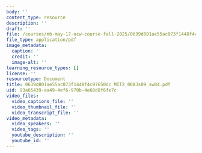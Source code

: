```yaml
---
body: ''
content_type: resource
description: ''
draft: ''
file: /courses/mb-may-17-ocw-course-fall-2025/0639d801ae55ac073f1448f4c97650dc_mit2_00ajs09_sw04.pdf
file_type: application/pdf
image_metadata:
  caption: ''
  credit: ''
  image-alt: ''
learning_resource_types: []
license: ''
resourcetype: Document
title: 0639d801ae55ac073f1448f4c97650dc_MIT2_00AJs09_sw04.pdf
uid: 93a65439-aa49-4ef6-970b-4e68d8f6fe7c
video_files:
  video_captions_file: ''
  video_thumbnail_file: ''
  video_transcript_file: ''
video_metadata:
  video_speakers: ''
  video_tags: ''
  youtube_description: ''
  youtube_id: ''
---
```

